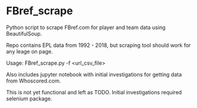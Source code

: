 # FBref_scrape

Python script to scrape FBref.com for player and team data using BeautifulSoup.

Repo contains EPL data from 1992 - 2018, but scraping tool should work for any leage on page.

Usage:
FBref_scrape.py -f <url_csv_file>

Also includes jupyter notebook with initial investigations for getting data from Whoscored.com.

This is not yet functional and left as TODO. Initial investigations required selenium package.
